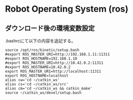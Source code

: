 # Robot Operating System (ros)
## ダウンロード後の環境変数設定
.bashrcにて以下の内容を追記する。
```
source /opt/ros/kinetic/setup.bash
#export ROS_MASTER_URI=http://192.168.1.11:11311
#export ROS_HOSTNAME=192.168.1.10
#export ROS_MASTER_URI=http://10.42.0.2:11311
#export ROS_HOSTNAME=10.42.0.2
export ROS_MASTER_URI=http://localhost:11311
export ROS_HOSTNAME=localhost
alias cw='cd ~/catkin_ws'
alias cs='cd ~/catkin_ws/src'
alias cm='cd ~/catkin_ws && catkin_make'
source ~/catkin_ws/devel/setup.bash
```